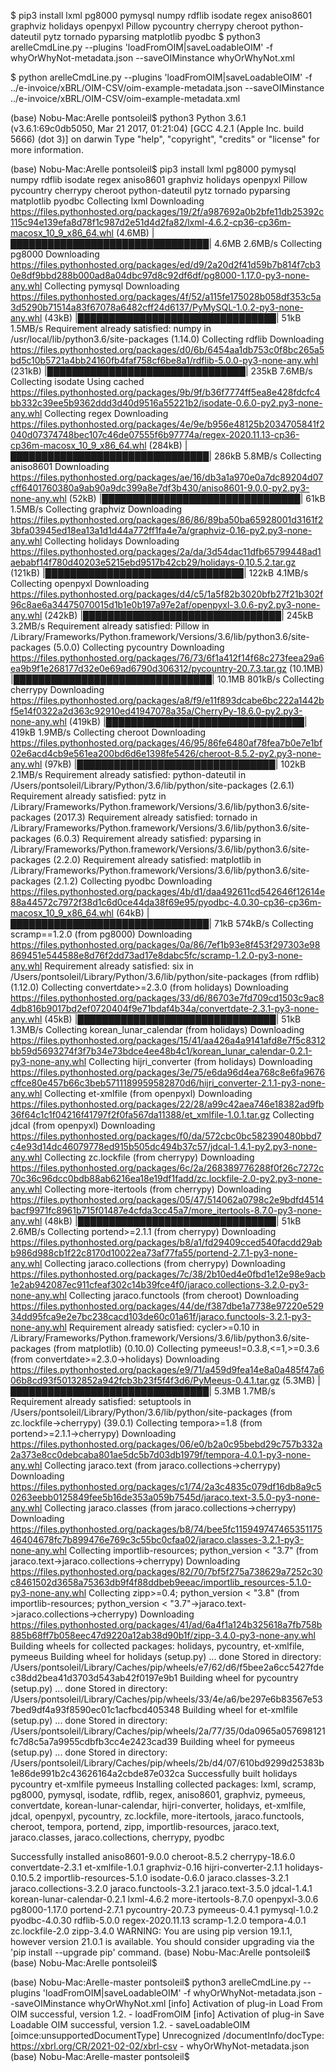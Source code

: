 
$ pip3 install lxml pg8000 pymysql numpy rdflib isodate regex aniso8601 graphviz holidays openpyxl Pillow pycountry cherrypy cheroot python-dateutil pytz tornado pyparsing matplotlib pyodbc
$ python3 arelleCmdLine.py --plugins 'loadFromOIM|saveLoadableOIM' -f whyOrWhyNot-metadata.json --saveOIMinstance whyOrWhyNot.xml

$ python arelleCmdLine.py --plugins 'loadFromOIM|saveLoadableOIM' -f ../e-invoice/xBRL/OIM-CSV/oim-example-metadata.json --saveOIMinstance ../e-invoice/xBRL/OIM-CSV/oim-example-metadata.xml

(base) Nobu-Mac:Arelle pontsoleil$ python3
Python 3.6.1 (v3.6.1:69c0db5050, Mar 21 2017, 01:21:04) 
[GCC 4.2.1 (Apple Inc. build 5666) (dot 3)] on darwin
Type "help", "copyright", "credits" or "license" for more information.
>>>
(base) Nobu-Mac:Arelle pontsoleil$ pip3 install lxml pg8000 pymysql numpy rdflib isodate regex aniso8601 graphviz holidays openpyxl Pillow pycountry cherrypy cheroot python-dateutil pytz tornado pyparsing matplotlib pyodbc
Collecting lxml
  Downloading https://files.pythonhosted.org/packages/19/2f/a987692a0b2bfe11db25392c115c94e139efa8d78f1c987d2e51d4d2fa82/lxml-4.6.2-cp36-cp36m-macosx_10_9_x86_64.whl (4.6MB)
     |████████████████████████████████| 4.6MB 2.6MB/s 
Collecting pg8000
  Downloading https://files.pythonhosted.org/packages/ed/d9/2a20d2f41d59b7b814f7cb30e8df9bbd288b000ad8a04dbc97d8c92df6df/pg8000-1.17.0-py3-none-any.whl
Collecting pymysql
  Downloading https://files.pythonhosted.org/packages/4f/52/a115fe175028b058df353c5a3d5290b71514a83f67078a6482cff24d6137/PyMySQL-1.0.2-py3-none-any.whl (43kB)
     |████████████████████████████████| 51kB 1.5MB/s 
Requirement already satisfied: numpy in /usr/local/lib/python3.6/site-packages (1.14.0)
Collecting rdflib
  Downloading https://files.pythonhosted.org/packages/d0/6b/6454aa1db753c0f8bc265a5bd5c10b5721a4bb24160fb4faf758cf6be8a1/rdflib-5.0.0-py3-none-any.whl (231kB)
     |████████████████████████████████| 235kB 7.6MB/s 
Collecting isodate
  Using cached https://files.pythonhosted.org/packages/9b/9f/b36f7774ff5ea8e428fdcfc4bb332c39ee5b9362ddd3d40d9516a55221b2/isodate-0.6.0-py2.py3-none-any.whl
Collecting regex
  Downloading https://files.pythonhosted.org/packages/4e/9e/b956e48125b2034705841f2040d07374748bec107c46de07555f6b97774a/regex-2020.11.13-cp36-cp36m-macosx_10_9_x86_64.whl (284kB)
     |████████████████████████████████| 286kB 5.8MB/s 
Collecting aniso8601
  Downloading https://files.pythonhosted.org/packages/ae/16/db3a1a970e0a7dc89204d07cff6401760380a9ab90a9dc399a8e7df3b430/aniso8601-9.0.0-py2.py3-none-any.whl (52kB)
     |████████████████████████████████| 61kB 1.5MB/s 
Collecting graphviz
  Downloading https://files.pythonhosted.org/packages/86/86/89ba50ba65928001d3161f23bfa03945ed18ea13a1d1d44a772ff1fa4e7a/graphviz-0.16-py2.py3-none-any.whl
Collecting holidays
  Downloading https://files.pythonhosted.org/packages/2a/da/3d54dac11dfb65799448ad1aebabf14f780d40203e5215ebd9517b42cb29/holidays-0.10.5.2.tar.gz (121kB)
     |████████████████████████████████| 122kB 4.1MB/s 
Collecting openpyxl
  Downloading https://files.pythonhosted.org/packages/d4/c5/1a5f82b3020bfb27f21b302f96c8ae6a34475070015d1b1e0b197a97e2af/openpyxl-3.0.6-py2.py3-none-any.whl (242kB)
     |████████████████████████████████| 245kB 3.2MB/s 
Requirement already satisfied: Pillow in /Library/Frameworks/Python.framework/Versions/3.6/lib/python3.6/site-packages (5.0.0)
Collecting pycountry
  Downloading https://files.pythonhosted.org/packages/76/73/6f1a412f14f68c273feea29a6ea9b9f1e268177d32e0e69ad6790d306312/pycountry-20.7.3.tar.gz (10.1MB)
     |████████████████████████████████| 10.1MB 801kB/s 
Collecting cherrypy
  Downloading https://files.pythonhosted.org/packages/a8/f9/e11f893dcabe6bc222a1442bf5e14f0322a2d363c92910ed41947078a35a/CherryPy-18.6.0-py2.py3-none-any.whl (419kB)
     |████████████████████████████████| 419kB 1.9MB/s 
Collecting cheroot
  Downloading https://files.pythonhosted.org/packages/46/95/86fe6480af78fea7b0e7e1bf02e6acd4cb9e561ea200bd6d6e1398fe5426/cheroot-8.5.2-py2.py3-none-any.whl (97kB)
     |████████████████████████████████| 102kB 2.1MB/s 
Requirement already satisfied: python-dateutil in /Users/pontsoleil/Library/Python/3.6/lib/python/site-packages (2.6.1)
Requirement already satisfied: pytz in /Library/Frameworks/Python.framework/Versions/3.6/lib/python3.6/site-packages (2017.3)
Requirement already satisfied: tornado in /Library/Frameworks/Python.framework/Versions/3.6/lib/python3.6/site-packages (6.0.3)
Requirement already satisfied: pyparsing in /Library/Frameworks/Python.framework/Versions/3.6/lib/python3.6/site-packages (2.2.0)
Requirement already satisfied: matplotlib in /Library/Frameworks/Python.framework/Versions/3.6/lib/python3.6/site-packages (2.1.2)
Collecting pyodbc
  Downloading https://files.pythonhosted.org/packages/4b/d1/daa492611cd542646f12614e88a44572c7972f38d1c6d0ce44da38f69e95/pyodbc-4.0.30-cp36-cp36m-macosx_10_9_x86_64.whl (64kB)
     |████████████████████████████████| 71kB 574kB/s 
Collecting scramp==1.2.0 (from pg8000)
  Downloading https://files.pythonhosted.org/packages/0a/86/7ef1b93e8f453f297303e98869451e544588e8d76f2dd73ad17e8dabc5fc/scramp-1.2.0-py3-none-any.whl
Requirement already satisfied: six in /Users/pontsoleil/Library/Python/3.6/lib/python/site-packages (from rdflib) (1.12.0)
Collecting convertdate>=2.3.0 (from holidays)
  Downloading https://files.pythonhosted.org/packages/33/d6/86703e7fd709cd1503c9ac84db816b9017bd2ef0720404f9e71bdaf4b34a/convertdate-2.3.1-py3-none-any.whl (45kB)
     |████████████████████████████████| 51kB 1.3MB/s 
Collecting korean_lunar_calendar (from holidays)
  Downloading https://files.pythonhosted.org/packages/15/41/aa426a4a9141afd8e7f5c8312bb59d5693274f3f7b34e73bdce4ee48b4c1/korean_lunar_calendar-0.2.1-py3-none-any.whl
Collecting hijri_converter (from holidays)
  Downloading https://files.pythonhosted.org/packages/3e/75/e6da96d4ea768c8e6fa9676cffce80e457b66c3beb5711189959582870d6/hijri_converter-2.1.1-py3-none-any.whl
Collecting et-xmlfile (from openpyxl)
  Downloading https://files.pythonhosted.org/packages/22/28/a99c42aea746e18382ad9fb36f64c1c1f04216f41797f2f0fa567da11388/et_xmlfile-1.0.1.tar.gz
Collecting jdcal (from openpyxl)
  Downloading https://files.pythonhosted.org/packages/f0/da/572cbc0bc582390480bbd7c4e93d14dc46079778ed915b505dc494b37c57/jdcal-1.4.1-py2.py3-none-any.whl
Collecting zc.lockfile (from cherrypy)
  Downloading https://files.pythonhosted.org/packages/6c/2a/268389776288f0f26c7272c70c36c96dcc0bdb88ab6216ea18e19df1fadd/zc.lockfile-2.0-py2.py3-none-any.whl
Collecting more-itertools (from cherrypy)
  Downloading https://files.pythonhosted.org/packages/05/47/514062a0798c2e9bdfd4514bacf9971fc8961b715f01487e4cfda3cc45a7/more_itertools-8.7.0-py3-none-any.whl (48kB)
     |████████████████████████████████| 51kB 2.6MB/s 
Collecting portend>=2.1.1 (from cherrypy)
  Downloading https://files.pythonhosted.org/packages/b8/a1/fd29409cced540facdd29abb986d988cb1f22c8170d10022ea73af77fa55/portend-2.7.1-py3-none-any.whl
Collecting jaraco.collections (from cherrypy)
  Downloading https://files.pythonhosted.org/packages/7c/38/2b10ed4e0fbd1e12e98e9acb1e2ab942087ec911cfeaf302c14b39fce4f0/jaraco.collections-3.2.0-py3-none-any.whl
Collecting jaraco.functools (from cheroot)
  Downloading https://files.pythonhosted.org/packages/44/de/f387dbe1a7738e97220e52934dd95fca9e2e7bc238cacd103de60c01a61f/jaraco.functools-3.2.1-py3-none-any.whl
Requirement already satisfied: cycler>=0.10 in /Library/Frameworks/Python.framework/Versions/3.6/lib/python3.6/site-packages (from matplotlib) (0.10.0)
Collecting pymeeus!=0.3.8,<=1,>=0.3.6 (from convertdate>=2.3.0->holidays)
  Downloading https://files.pythonhosted.org/packages/e9/71/a459d9fea14e8a0a485f47a606b8cd93f50132852a942fcb3b23f5f4f3d6/PyMeeus-0.4.1.tar.gz (5.3MB)
     |████████████████████████████████| 5.3MB 1.7MB/s 
Requirement already satisfied: setuptools in /Users/pontsoleil/Library/Python/3.6/lib/python/site-packages (from zc.lockfile->cherrypy) (39.0.1)
Collecting tempora>=1.8 (from portend>=2.1.1->cherrypy)
  Downloading https://files.pythonhosted.org/packages/06/e0/b2a0c95bebd29c757b332a2a373e8cc0debcaba801ae5dc5b7d03db1979f/tempora-4.0.1-py3-none-any.whl
Collecting jaraco.text (from jaraco.collections->cherrypy)
  Downloading https://files.pythonhosted.org/packages/c1/74/2a3c4835c079df16db8a9c50263eebb0125849fee5b16de353a059b7545d/jaraco.text-3.5.0-py3-none-any.whl
Collecting jaraco.classes (from jaraco.collections->cherrypy)
  Downloading https://files.pythonhosted.org/packages/b8/74/bee5fc11594974746535117546404678fc7b899476e769c3c55bc0cfaa02/jaraco.classes-3.2.1-py3-none-any.whl
Collecting importlib-resources; python_version < "3.7" (from jaraco.text->jaraco.collections->cherrypy)
  Downloading https://files.pythonhosted.org/packages/82/70/7bf5f275a738629a7252c30c8461502d3658a75363db9f4f88ddbeb9eeac/importlib_resources-5.1.0-py3-none-any.whl
Collecting zipp>=0.4; python_version < "3.8" (from importlib-resources; python_version < "3.7"->jaraco.text->jaraco.collections->cherrypy)
  Downloading https://files.pythonhosted.org/packages/41/ad/6a4f1a124b325618a7fb758b885b68ff7b058eec47d9220a12ab38d90b1f/zipp-3.4.0-py3-none-any.whl
Building wheels for collected packages: holidays, pycountry, et-xmlfile, pymeeus
  Building wheel for holidays (setup.py) ... done
  Stored in directory: /Users/pontsoleil/Library/Caches/pip/wheels/e7/62/d6/f5bee2a6cc5427fdec38dd2bea41d3703d543ab42f0197e9b1
  Building wheel for pycountry (setup.py) ... done
  Stored in directory: /Users/pontsoleil/Library/Caches/pip/wheels/33/4e/a6/be297e6b83567e537bed9df4a93f8590ec01c1acfbcd405348
  Building wheel for et-xmlfile (setup.py) ... done
  Stored in directory: /Users/pontsoleil/Library/Caches/pip/wheels/2a/77/35/0da0965a057698121fc7d8c5a7a9955cdbfb3cc4e2423cad39
  Building wheel for pymeeus (setup.py) ... done
  Stored in directory: /Users/pontsoleil/Library/Caches/pip/wheels/2b/d4/07/610bd9299d25383b1e86de991b2c43626164a2cbde87e032ca
Successfully built holidays pycountry et-xmlfile pymeeus
Installing collected packages: lxml, scramp, pg8000, pymysql, isodate, rdflib, regex, aniso8601, graphviz, pymeeus, convertdate, korean-lunar-calendar, hijri-converter, holidays, et-xmlfile, jdcal, openpyxl, pycountry, zc.lockfile, more-itertools, jaraco.functools, cheroot, tempora, portend, zipp, importlib-resources, jaraco.text, jaraco.classes, jaraco.collections, cherrypy, pyodbc

Successfully installed aniso8601-9.0.0 cheroot-8.5.2 cherrypy-18.6.0 convertdate-2.3.1 et-xmlfile-1.0.1 graphviz-0.16 hijri-converter-2.1.1 holidays-0.10.5.2 importlib-resources-5.1.0 isodate-0.6.0 jaraco.classes-3.2.1 jaraco.collections-3.2.0 jaraco.functools-3.2.1 jaraco.text-3.5.0 jdcal-1.4.1 korean-lunar-calendar-0.2.1 lxml-4.6.2 more-itertools-8.7.0 openpyxl-3.0.6 pg8000-1.17.0 portend-2.7.1 pycountry-20.7.3 pymeeus-0.4.1 pymysql-1.0.2 pyodbc-4.0.30 rdflib-5.0.0 regex-2020.11.13 scramp-1.2.0 tempora-4.0.1 zc.lockfile-2.0 zipp-3.4.0
WARNING: You are using pip version 19.1.1, however version 21.0.1 is available.
You should consider upgrading via the 'pip install --upgrade pip' command.
(base) Nobu-Mac:Arelle pontsoleil$ 
(base) Nobu-Mac:Arelle pontsoleil$ 

(base) Nobu-Mac:Arelle-master pontsoleil$ python3 arelleCmdLine.py --plugins 'loadFromOIM|saveLoadableOIM' -f whyOrWhyNot-metadata.json --saveOIMinstance whyOrWhyNot.xml
[info] Activation of plug-in Load From OIM successful, version 1.2. - loadFromOIM 
[info] Activation of plug-in Save Loadable OIM successful, version 1.2. - saveLoadableOIM 
[oimce:unsupportedDocumentType] Unrecognized /documentInfo/docType: https://xbrl.org/CR/2021-02-02/xbrl-csv - whyOrWhyNot-metadata.json 
(base) Nobu-Mac:Arelle-master pontsoleil$ 